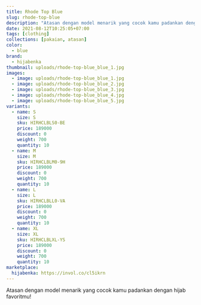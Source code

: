 ```yaml
---
title: Rhode Top Blue
slug: rhode-top-blue
description: "Atasan dengan model menarik yang cocok kamu padankan dengan hijab favoritmu!"
date: 2021-08-12T10:25:05+07:00
tags: [clothing]
collections: [pakaian, atasan]
color:
  - blue
brand:
  - hijabenka
thumbnail: uploads/rhode-top-blue_blue_1.jpg
images:
  - image: uploads/rhode-top-blue_blue_1.jpg
  - image: uploads/rhode-top-blue_blue_2.jpg
  - image: uploads/rhode-top-blue_blue_3.jpg
  - image: uploads/rhode-top-blue_blue_4.jpg
  - image: uploads/rhode-top-blue_blue_5.jpg
variants:
  - name: S
    size: S
    sku: HIRHCLBLS0-BE
    price: 189000
    discount: 0
    weight: 700
    quantity: 10
  - name: M
    size: M
    sku: HIRHCLBLM0-9H
    price: 189000
    discount: 0
    weight: 700
    quantity: 10
  - name: L
    size: L
    sku: HIRHCLBLL0-VA
    price: 189000
    discount: 0
    weight: 700
    quantity: 10
  - name: XL
    size: XL
    sku: HIRHCLBLXL-YS
    price: 189000
    discount: 0
    weight: 700
    quantity: 10
marketplace:
  hijabenka: https://invol.co/cl5ikrn
---
```


Atasan dengan model menarik yang cocok kamu padankan dengan hijab favoritmu!
